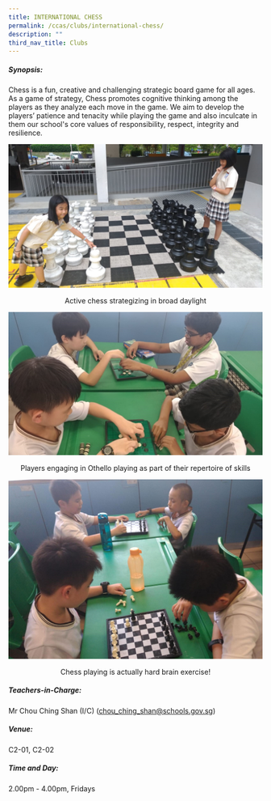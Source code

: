 ```yaml
---
title: INTERNATIONAL CHESS
permalink: /ccas/clubs/international-chess/
description: ""
third_nav_title: Clubs
---
```

##### Synopsis:
Chess is a fun, creative and challenging strategic board game for all ages. As a game of strategy, Chess promotes cognitive thinking among the players as they analyze each move in the game. We aim to develop the players’ patience and tenacity while playing the game and also inculcate in them our school's core values of responsibility, respect, integrity and resilience.

![Active chess strategizing in broad daylight](/images/CCAs/International%20Chess/CCA_Chess%20Club_2020_1.jpg)
<center>Active chess strategizing in broad daylight</center>


![Players engaging in Othello playing as part of their repertoire of skills](/images/CCAs/International%20Chess/CCA_Chess%20Club_2020_2.jpg)
<center>Players engaging in Othello playing as part of their repertoire of skills</center>

![Chess playing is actually hard brain exercise!](/images/CCAs/International%20Chess/CCA_Chess%20Club_2020_3.jpg)
<center>Chess playing is actually hard brain exercise!</center>

##### Teachers-in-Charge:  
Mr Chou Ching Shan (I/C) (chou_ching_shan@schools.gov.sg)    

##### Venue:
C2-01, C2-02 

##### Time and Day:
2.00pm - 4.00pm, Fridays